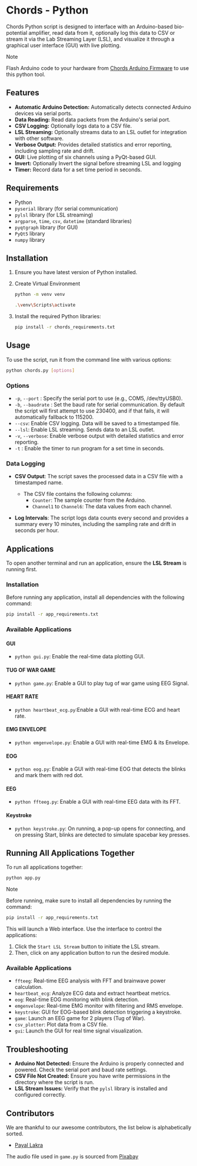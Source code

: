 # Chords - Python

Chords Python script is designed to interface with an Arduino-based bio-potential amplifier, read data from it, optionally log this data to CSV or stream it via the Lab Streaming Layer (LSL), and visualize it through a graphical user interface (GUI) with live plotting.

> [!NOTE]
> Flash Arduino code to your hardware from [Chords Arduino Firmware](https://github.com/upsidedownlabs/Chords-Arduino-Firmware) to use this python tool.

## Features

- **Automatic Arduino Detection:** Automatically detects connected Arduino devices via serial ports.
- **Data Reading:** Read data packets from the Arduino's serial port.
- **CSV Logging:** Optionally logs data to a CSV file.
- **LSL Streaming:** Optionally streams data to an LSL outlet for integration with other software.
- **Verbose Output:** Provides detailed statistics and error reporting, including sampling rate and drift.
- **GUI:** Live plotting of six channels using a PyQt-based GUI.
- **Invert:** Optionally Invert the signal before streaming LSL and logging
- **Timer:** Record data for a set time period in seconds.

## Requirements

-  Python
- `pyserial` library (for serial communication)
- `pylsl` library (for LSL streaming)
- `argparse`, `time`, `csv`, `datetime` (standard libraries)
- `pyqtgraph` library (for GUI)
- `PyQt5` library
- `numpy` library

## Installation

1. Ensure you have latest version of Python installed.
2. Create Virtual Environment
   ```bash
   python -m venv venv    
   ```

   ```bash
   .\venv\Scripts\activate  
   ```
3. Install the required Python libraries:
    ```bash
    pip install -r chords_requirements.txt
    ```

## Usage

To use the script, run it from the command line with various options:
  ```bash
  python chords.py [options]
  ```
### Options

- `-p`, `--port` <port>: Specify the serial port to use (e.g., COM5, /dev/ttyUSB0).
- `-b`, `--baudrate` <baudrate>: Set the baud rate for serial communication. By default the script will first attempt to use 230400, and if that fails, it will automatically fallback to 115200.
- `--csv`: Enable CSV logging. Data will be saved to a timestamped file.
- `--lsl`: Enable LSL streaming. Sends data to an LSL outlet.
- `-v`, `--verbose`: Enable verbose output with detailed statistics and error reporting.
- `-t` : Enable the timer to run program for a set time in seconds.

### Data Logging

- **CSV Output**: The script saves the processed data in a CSV file with a timestamped name.
  - The CSV file contains the following columns:
    - `Counter`: The sample counter from the Arduino.
    - `Channel1` to `Channel6`: The data values from each channel.

- **Log Intervals**: The script logs data counts every second and provides a summary every 10 minutes, including the sampling rate and drift in seconds per hour.

## Applications  
To open another terminal and run an application, ensure the **LSL Stream** is running first.

### Installation  
Before running any application, install all dependencies with the following command:

```bash
pip install -r app_requirements.txt
```

### Available Applications  

#### GUI  

- `python gui.py`: Enable the real-time data plotting GUI.

#### TUG OF WAR GAME

- `python game.py`: Enable a GUI to play tug of war game using EEG Signal.

#### HEART RATE

- `python heartbeat_ecg.py`:Enable a GUI with real-time ECG and heart rate.

#### EMG ENVELOPE

- `python emgenvelope.py`: Enable a GUI with real-time EMG & its Envelope.

#### EOG

- `python eog.py`: Enable a GUI with real-time EOG that detects the blinks and mark them with red dot.

#### EEG

- `python ffteeg.py`: Enable a GUI with real-time EEG data with its FFT.

#### Keystroke

- `python keystroke.py`: On running, a pop-up opens for connecting, and on pressing Start, blinks are detected to simulate spacebar key presses.

## Running All Applications Together

To run all applications together:

```bash
python app.py
```

> [!NOTE] 
> Before running, make sure to install all dependencies by running the command:
```bash
pip install -r app_requirements.txt
```

This will launch a Web interface. Use the interface to control the applications:

1. Click the `Start LSL Stream` button to initiate the LSL stream.
2. Then, click on any application button to run the desired module.

### Available Applications
- `ffteeg`: Real-time EEG analysis with FFT and brainwave power calculation.
- `heartbeat_ecg`: Analyze ECG data and extract heartbeat metrics.
- `eog`: Real-time EOG monitoring with blink detection.
- `emgenvelope`: Real-time EMG monitor with filtering and RMS envelope.
- `keystroke`: GUI for EOG-based blink detection triggering a keystroke.
- `game`: Launch an EEG game for 2 players (Tug of War).
- `csv_plotter`: Plot data from a CSV file.
- `gui`: Launch the GUI for real time signal visualization.

## Troubleshooting

- **Arduino Not Detected:** Ensure the Arduino is properly connected and powered. Check the serial port and baud rate settings.
- **CSV File Not Created:** Ensure you have write permissions in the directory where the script is run.
- **LSL Stream Issues:** Verify that the `pylsl` library is installed and configured correctly.

## Contributors

We are thankful to our awesome contributors, the list below is alphabetically sorted.

- [Payal Lakra](https://github.com/payallakra)

The audio file used in `game.py` is sourced from [Pixabay](https://pixabay.com/sound-effects/brass-fanfare-with-timpani-and-windchimes-reverberated-146260/)